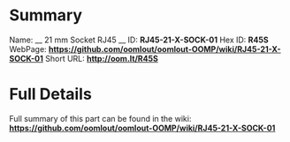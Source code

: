 
Summary
=================

Name: __ 21 mm Socket RJ45 __
ID: __RJ45-21-X-SOCK-01__
Hex ID: __R45S__
WebPage: __https://github.com/oomlout/oomlout-OOMP/wiki/RJ45-21-X-SOCK-01__
Short URL: __http://oom.lt/R45S__

Full Details
==========================
Full summary of this part can be found in the wiki:   
__https://github.com/oomlout/oomlout-OOMP/wiki/RJ45-21-X-SOCK-01__   

